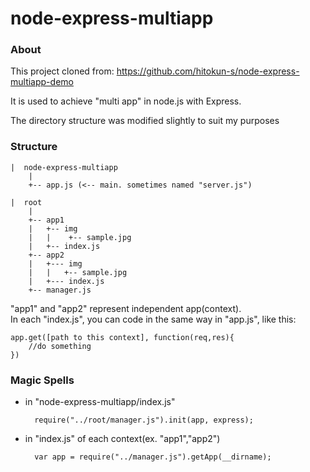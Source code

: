 node-express-multiapp
=====================

### About
This project cloned from: https://github.com/hitokun-s/node-express-multiapp-demo

It is used to achieve "multi app" in node.js with Express.

The directory structure was modified slightly to suit my purposes 

### Structure

    |  node-express-multiapp
        |
        +-- app.js (<-- main. sometimes named "server.js")  
    
    |  root  
        |
        +-- app1  
        |   +-- img  
        |   |    +-- sample.jpg  
        |   +-- index.js  
        +-- app2  
        |   +--- img  
        |   |   +-- sample.jpg  
        |   +--- index.js  
        +-- manager.js  

"app1" and "app2" represent independent app(context).  
In each "index.js", you can code in the same way in "app.js", like this:  

    app.get([path to this context], function(req,res){  
        //do something  
    })  

### Magic Spells

- in "node-express-multiapp/index.js" 

        require("../root/manager.js").init(app, express);  
    
- in "index.js" of each context(ex. "app1","app2")  

        var app = require("../manager.js").getApp(__dirname);  
    
